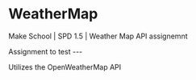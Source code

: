# WeatherMap
Make School | SPD 1.5 | Weather Map API assignemnt

Assignment to test --- 

Utilizes the OpenWeatherMap API
